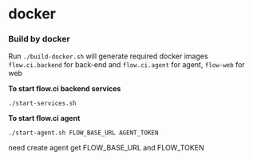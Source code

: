 # docker

### Build by docker

Run `./build-docker.sh` will generate required docker images `flow.ci.backend` for back-end and `flow.ci.agent` for agent, `flow-web` for web

**To start flow.ci backend services**

`./start-services.sh`

**To start flow.ci agent** 

`./start-agent.sh FLOW_BASE_URL AGENT_TOKEN` 

need create agent get  FLOW_BASE_URL and FLOW_TOKEN
 

